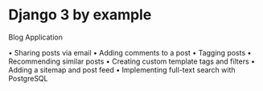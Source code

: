 # Django 3 by example
Blog Application

• Sharing posts via email
• Adding comments to a post
• Tagging posts
• Recommending similar posts
• Creating custom template tags and filters
• Adding a sitemap and post feed
• Implementing full-text search with PostgreSQL

